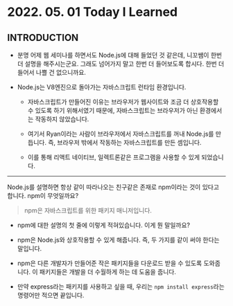 # 2022. 05. 01 Today I Learned

## INTRODUCTION

- 분명 어제 웹 세미나를 하면서도 Node.js에 대해 들었던 것 같은데, 니꼬쌤이 한번 더 설명을 해주시는군요. 그래도 넘어가지 말고 한번 더 들어보도록 합시다. 한번 더 들어서 나쁠 건 없으니까요.

- Node.js는 V8엔진으로 돌아가는 자바스크립트 런타임 환경입니다.

  - 자바스크립트가 만들어진 이유는 브라우저가 웹사이트와 조금 더 상호작용할 수 있도록 하기 위해서였기 때문에, 자바스크립트는 브라우저가 아닌 환경에서는 작동하지 않았습니다.

  - 여기서 Ryan이라는 사람이 브라우저에서 자바스크립트를 꺼내 Node.js를 만듭니다. 즉, 브라우저 밖에서 작동하는 자바스크립트를 만든 셈입니다.

  - 이를 통해 리액트 네이티브, 일렉트론같은 프로그램을 사용할 수 있게 되었습니다.

---

Node.js를 설명하면 항상 같이 따라나오는 친구같은 존재로 npm이라는 것이 있다고 합니다. npm이 무엇일까요?

> npm은 자바스크립트를 위한 패키지 매니저입니다.

- npm에 대한 설명의 첫 줄에 이렇게 적혀있습니다. 이게 뭔 말일까요?

- npm은 Node.js와 상호작용할 수 있게 해줍니다. 즉, 두 가지를 같이 써야 한다는 말입니다.

- npm은 다른 개발자가 만들어준 작은 패키지들을 다운로드 받을 수 있도록 도와줍니다. 이 패키지들은 개발을 더 수월하게 하는 데 도움을 줍니다.

- 만약 express라는 패키지를 사용하고 싶을 때, 우리는 `npm install express`라는 명령어만 적으면 끝입니다.
